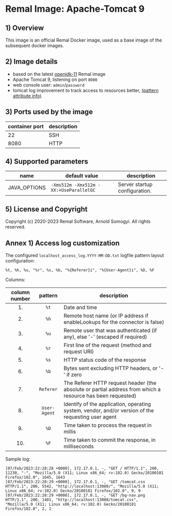 # Remal Image: Apache-Tomcat 9

## 1) Overview
This image is an official Remal Docker image, used as a base image of the subsequent docker images.

## 2) Image details
* based on the latest [openjdk-11](../../java/openjdk-11) Remal image
* Apache Tomcat 9, listening on port `8080`
* web console user: `admin`/`password`
* tomcat log improvement to track access to resources better, [(pattern attribute info)](https://tomcat.apache.org/tomcat-9.0-doc/config/valve.html#Access_Log_Valve) 

## 3) Ports used by the image

| container port | description |
|----------------|-------------|
| 22             | SSH         |
| 8080           | HTTP        |

## 4) Supported parameters

| name         | default value                          | description                   |
|--------------|----------------------------------------|-------------------------------|
| JAVA_OPTIONS | `-Xms512m -Xmx512m -XX:+UseParallelGC` | Server startup configuration. |

## 5) License and Copyright
Copyright (c) 2020-2023 Remal Software, Arnold Somogyi. All rights reserved.

## Annex 1) Access log customization
The configured `localhost_access_log.YYYY-MM-DD.txt` logfile pattern layout configuration:

~~~
%t, %h, %u, "%r", %s, %b, "%{Referer}i", "%{User-Agent}i", %D, %F
~~~

Columns:

| column number |   pattern    | description                                                                                                |
|:-------------:|:------------:|------------------------------------------------------------------------------------------------------------|
|      1.       |     `%t`     | Date and time                                                                                              |
|      2.       |     `%h`     | Remote host name (or IP address if enableLookups for the connector is false)                               |
|      3.       |     `%u`     | Remote user that was authenticated (if any), else '-' (escaped if required)                                |
|      4.       |     `%r`     | First line of the request (method and request URI)                                                         |
|      5.       |     `%s`     | HTTP status code of the response                                                                           |
|      6.       |     `%b`     | Bytes sent excluding HTTP headers, or '-' if zero                                                          |
|      7.       |  `Referer`   | The Referer HTTP request header (the absolute or partial address from which a resource has been requested) |
|      8.       | `User-Agent` | Identify of the application, operating system, vendor, and/or version of the requesting user agent         |
|      9.       |     `%D`     | Time taken to process the request in millis                                                                |
|      10.      |     `%F`     | Time taken to commit the response, in milliseconds                                                         |

Sample log:
~~~
[07/Feb/2023:22:28:28 +0000], 172.17.0.1, -, "GET / HTTP/1.1", 200, 11230, "-", "Mozilla/5.0 (X11; Linux x86_64; rv:102.0) Gecko/20100101 Firefox/102.0", 1645, 1643
[07/Feb/2023:22:28:29 +0000], 172.17.0.1, -, "GET /tomcat.css HTTP/1.1", 200, 5542, "http://localhost:13080/", "Mozilla/5.0 (X11; Linux x86_64; rv:102.0) Gecko/20100101 Firefox/102.0", 9, 9
[07/Feb/2023:22:28:29 +0000], 172.17.0.1, -, "GET /bg-nav.png HTTP/1.1", 200, 1401, "http://localhost:13080/tomcat.css", "Mozilla/5.0 (X11; Linux x86_64; rv:102.0) Gecko/20100101 Firefox/102.0", 2, 1
~~~
